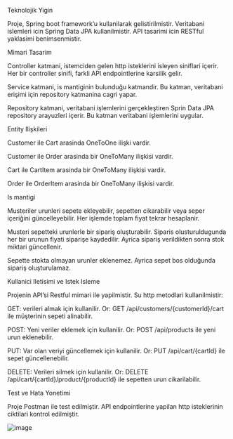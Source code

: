 Teknolojik Yigin

Proje, Spring boot framework’u kullanilarak gelistirilmistir. Veritabani islemleri icin Spring Data JPA kullanilmistir. API tasarimi icin RESTful yaklasimi benimsenmistir.

Mimari Tasarim

Controller katmani, istemciden gelen http isteklerini isleyen siniflari içerir. Her bir controller sinifi, farkli API endpointlerine karsilik gelir.

Service katmani, is mantiginin bulunduğu katmandir. Bu katman, veritabani erişimi için repository katmanina cagri yapar.

Repository katmani, veritabani işlemlerini gerçekleştiren Sprin Data JPA repository arayuzleri içerir. Bu katman veritabani işlemlerini uygular.

Entity Ilişkileri

Customer ile Cart arasinda OneToOne ilişki vardir.

Customer ile Order arasinda bir OneToMany ilişkisi vardir.

Cart ile CartItem arasinda bir OneToMany ilişkisi vardir.

Order ile OrderItem arasinda bir OneToMany ilişkisi vardir.

Is mantigi

Musteriler urunleri sepete ekleyebilir, sepetten cikarabilir veya seper içeriğini güncelleyebilir. Her işlemde toplam fiyat tekrar hesaplanir.

Musteri sepetteki urunlerle bir sipariş oluşturabilir. Siparis olusturuldugunda her bir urunun fiyati siparişe kaydedilir. Ayrica sipariş verildikten sonra stok miktari güncellenir.

Sepette stokta olmayan urunler eklenemez. Ayrica sepet bos olduğunda sipariş oluşturulamaz.

Kullanici Iletisimi ve Istek Isleme

Projenin API’si Restful mimari ile yapilmistir. Su http metodlari kullanilmistir:

GET: verileri almak için kullanilir. Or: GET /api/customers/{customerId}/cart ile müşterinin sepeti alinabilir.

POST: Yeni veriler eklemek için kullanilir. Or: POST /api/products ile yeni urun eklenebilir.

PUT: Var olan veriyi güncellemek için kullanilir. Or: PUT /api/cart/{cartId} ile sepet güncellenebilir.

DELETE: Verileri silmek için kullanilir. Or: DELETE /api/cart/{cartId}/product/{productId} ile sepetten urun cikarilabilir.

Test ve Hata Yonetimi

Proje Postman ile test edilmiştir. API endpointlerine yapilan http isteklerinin ciktilari kontrol edilmiştir. 

![image](https://github.com/user-attachments/assets/93ae6051-d0f4-40a3-87f5-15a09133bdf1)

